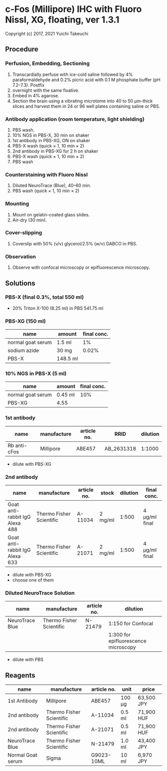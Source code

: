 # c-Fos (Millipore) IHC with Fluoro Nissl, XG, floating, ver 1.3.1
Copyright (c) 2017, 2021 Yuichi Takeuchi

## Procedure
### Perfusion, Embedding, Sectioning
1. Transcardially perfuse with ice-cold saline followed by 4% paraformaldehyde and 0.2% picric acid with 0.1 M phosphate buffer (pH 7.2–7.3). Postfix
1. overnight with the same fixative.
1. Embed in 4% agarose.
1. Section the brain using a vibrating microtome into 40 to 50 µm-thick slices and harvest them in 24 or 96 well plates containing saline or PBS.

### Antibody application (room temperature, light shielding)
1. PBS wash.
1. 10% NGS in PBS-X, 30 min on shaker
1. 1st antibody in PBS-XG, ON on shaker
1. PBS-X wash (quick × 1, 10 min × 2)
1. 2nd antibody in PBS-XG for 2 h on shaker
1. PBS-X wash (quick × 1, 10 min × 2)
1. PBS wash

### Counterstaining with Fluoro Nissl
1. Diluted NeuroTrace (Blue), 40–60 min.
1. PBS wash (quick × 1, 10 min × 2)

### Mounting
1. Mount on gelatin-coated glass slides.
1. Air-dry (30 min).

### Cover-slipping
1. Coverslip with 50% (v/v) glycerol/2.5% (w/v) DABCO in PBS.

### Observation
1. Observe with confocal microscopy or epifluorescence microscopy.

## Solutions
### PBS-X (final 0.3%, total 550 ml)
- 20% Triton X-100 (8.25 ml) in PBS 541.75 ml

### PBS-XG (150 ml)
| name              | amount   | final conc. |
| ----------------- | -------- | ----------- |
| normal goat serum | 1.5 ml   | 1%          |
| sodium azide      | 30 mg    | 0.02%       |
| PBS-X             | 148.5 ml |             |


### 10% NGS in PBS-X (5 ml)
| name              | amount  | final conc. |
| ----------------- | ------- | ----------- |
| normal goat serum | 0.45 ml | 10%         |
| PBS-XG            | 4.55    |             |

### 1st antibody
| name         | manufacture | article no. | RRID       | dilution |
| ------------ | ----------- | ----------- | ---------- | -------- |
| Rb anti-cFos | Millipore   | ABE457      | AB_2631318 | 1:1000   |

- dilute with PBS-XG

### 2nd antibody
| name                           | manufacture              | article no. | stock   | dilution | final conc.   |
| ------------------------------ | ------------------------ | ----------- | ------- | -------- | ------------- |
| Goat anti-rabbit IgG Alexa 488 | Thermo Fisher Scientific | A-11034     | 2 mg/ml | 1:500    | 4 µg/ml final |
| Goat anti-rabbit IgG Alexa 633 | Thermo Fisher Scientific | A-21071     | 2 mg/ml | 1:500    | 4 µg/ml final |

- dilute with PBS-XG
- choose one of them

### Diluted NeuroTrace Solution
| name            | manufacture              | article no. | dilution                             |
| --------------- | ------------------------ | ----------- | ------------------------------------ |
| NeuroTrace Blue | Thermo Fisher Scientific | N-21479     | 1:150 for Confocal                   |
|                 |                          |      | 1:300 for epifluorescence microscopy |

- dilute with PBS

## Reagents
| name              | manufacture              | article no. | unit   | price      |
| ----------------- | ------------------------ | ----------- | ------ | ---------- |
| 1st Antibody      | Millipore                | ABE457      | 100 µg | 63,500 JPY |
| 2nd antibody      | Thermo Fisher Scientific | A-11034     | 0.5 ml | 71,900 HUF |
| 2nd antibody      | Thermo Fisher Scientific | A-21071     | 0.5 ml | 71,900 HUF |
| NeuroTrace Blue   | Thermo Fisher Scientific | N-21479     | 1.0 ml | 43,400 JPY |
| Normal Goat serum | Sigma                    | G9023-10ML  | 10 ml  | 6,970 JPY  | 
